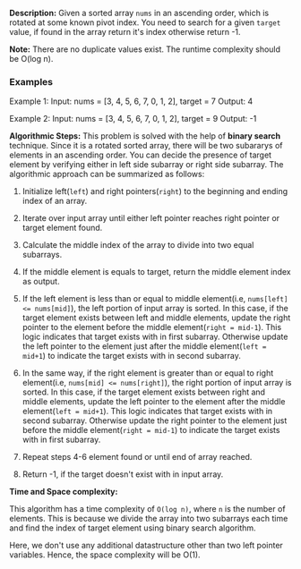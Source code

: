 **Description:**
Given a sorted array `nums` in an ascending order, which is rotated at some known pivot index. You need to search for a given `target` value, if found in the array return it's index otherwise return -1.

**Note:** There are no duplicate values exist. The runtime complexity should be O(log n).

### Examples

Example 1:
Input: nums = [3, 4, 5, 6, 7, 0, 1, 2], target = 7
Output: 4

Example 2:
Input: nums = [3, 4, 5, 6, 7, 0, 1, 2], target = 9
Output: -1

**Algorithmic Steps:**
This problem is solved with the help of **binary search** technique. Since it is a rotated sorted array, there will be two subararys of elements in an ascending order. You can decide the presence of target element by verifying either in left side subarray or right side subarray. The algorithmic approach can be summarized as follows:

1. Initialize left(`left`) and right pointers(`right`) to the beginning and ending index of an array.

2. Iterate over input array until either left pointer reaches right pointer or target element found.

3. Calculate the middle index of the array to divide into two equal subarrays.

4. If the middle element is equals to target, return the middle element index as output.

5. If the left element is less than or equal to middle element(i.e, `nums[left] <= nums[mid]`), the left portion of input array is sorted. In this case, if the target element exists between left and middle elements, update the right pointer to the element before the middle element(`right = mid-1`). This logic indicates that target exists with in first subarray. Otherwise update the left pointer to the element just after the middle element(`left = mid+1`) to indicate the target exists with in second subarray.

6. In the same way, if the right element is greater than or equal to right element(i.e, `nums[mid] <= nums[right]`), the right portion of input array is sorted. In this case, if the target element exists between right and middle elements, update the left pointer to the element after the middle element(`left = mid+1`). This logic indicates that target exists with in second subarray. Otherwise update the right pointer to the element just before the middle element(`right = mid-1`) to indicate the target exists with in first subarray.

7. Repeat steps 4-6 element found or until end of array reached.

8. Return -1, if the target doesn't exist with in input array.


**Time and Space complexity:**

This algorithm has a time complexity of `O(log n)`, where `n` is the number of elements. This is because we divide the array into two subarrays each time and find the index of target element using binary search algorithm. 

Here, we don't use any additional datastructure other than two left pointer variables. Hence, the space complexity will be O(1).
